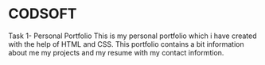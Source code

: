 # CODSOFT
Task 1- Personal Portfolio
This is my personal portfolio which i have created with the help of HTML and CSS. This portfolio contains a bit information about me my projects and my resume with my contact informtion.
